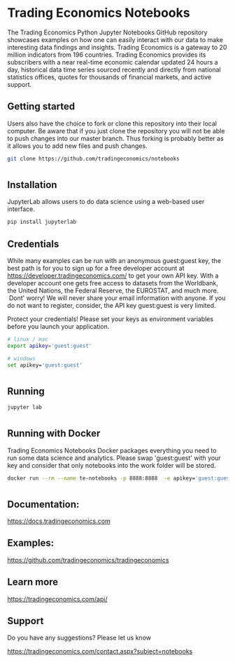 # Trading Economics Notebooks

The Trading Economics Python Jupyter Notebooks GitHub repository showcases examples on how one can easily interact with our data to make interesting data findings and insights. Trading Economics is a gateway to 20 million indicators from 196 countries. Trading Economics provides its subscribers with a near real-time economic calendar updated 24 hours a day, historical data time series sourced recently and directly from national statistics offices, quotes for thousands of financial markets, and active support. 


## Getting started

Users also have the choice to fork or clone this repository into their local computer. Be aware that if you just clone the repository you will not be able to push changes into our master branch. Thus forking is probably better as it allows you to add new files and push changes. 

```bash
git clone https://github.com/tradingeconomics/notebooks
```
#

## Installation

JupyterLab allows users to do data science using a web-based user interface.

```bash
pip install jupyterlab
```

## Credentials

While many examples can be run with an anonymous guest:guest key, the best path is for you to sign up for a free developer account at https://developer.tradingeconomics.com/ to get your own API key. With a developer account one gets free access to datasets from the Worldbank, the United Nations, the Federal Reserve, the EUROSTAT, and much more.  Dont' worry! We will never share your email information with anyone. If you do not want to register, consider, the API key guest:guest is very limited.


Protect your credentials! Please set your keys as environment variables before you launch your application.

```bash
# linux / mac 
export apikey='guest:guest'
```

```bash
# windows
set apikey='guest:guest'
```
#

## Running


```bash
jupyter lab
```

#

## Running with Docker

Trading Economics Notebooks Docker packages everything you need to run some data science and analytics. Please swap 'guest:guest' with your key and consider that only notebooks into the work folder will be stored.

```bash
docker run --rm --name te-notebooks -p 8888:8888  -e apikey='guest:guest' -v "${PWD}":/home/jovyan/work tradingeconomics/notebooks:latest  start.sh jupyter lab --LabApp.token=''
```

#

## Documentation: 

https://docs.tradingeconomics.com


## Examples: 

https://github.com/tradingeconomics/tradingeconomics 


## Learn more

https://tradingeconomics.com/api/


## Support

Do you have any suggestions? Please let us know

https://tradingeconomics.com/contact.aspx?subject=notebooks



